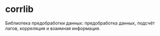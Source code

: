 # corrlib
Библиотека предобработки данных: предобработка данных, подсчёт лагов, корреляция и взаимная информация.